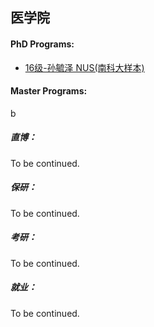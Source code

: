 ## 医学院

#### PhD Programs:

* [16级-孙毓泽 NUS(南科大样本)](grad-application/medicine/[SG]-16-sunyuze.md)

#### Master Programs:


b

##### 直博：

To be continued.

##### 保研：

To be continued.

##### 考研：

To be continued.

##### 就业：

To be continued.